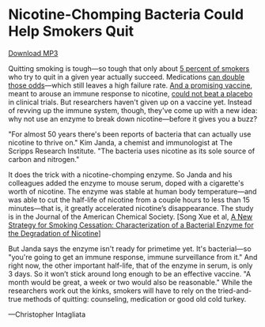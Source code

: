# Nicotine-Chomping Bacteria Could Help Smokers Quit

[Download MP3](http://www.scientificamerican.com/podcast/podcast.mp3?fileId=1B77EA46-949E-496B-8006F61169A0B0C4&ref=sciam)

Quitting smoking is tough—so tough that only about [5 percent of smokers](http://www.ahrq.gov/sites/default/files/wysiwyg/professionals/clinicians-providers/guidelines-recommendations/tobacco/clinicians/update/treating_tobacco_use08.pdf) who try to quit in a given year actually succeed. Medications [can double those odds](http://onlinelibrary.wiley.com/doi/10.1002/14651858.CD009329.pub2/abstract;jsessionid=0631D669ED7F9E029DEB9DF0AE479BEA.d04t03)—which still leaves a high failure rate. [And a promising vaccine](http://www.scientificamerican.com/article/new-help-for-smokers/), meant to arouse an immune response to nicotine, [could not beat a placebo](http://phx.corporate-ir.net/phoenix.zhtml?c=100445&p=irol-newsArticle&ID=1626882&highlight=) in clinical trials. But researchers haven't given up on a vaccine yet. Instead of revving up the immune system, though, they've come up with a new idea: why not use an enzyme to break down nicotine—before it gives you a buzz?

"For almost 50 years there's been reports of bacteria that can actually use nicotine to thrive on." Kim Janda, a chemist and immunologist at The Scripps Research Institute. "The bacteria uses nicotine as its sole source of carbon and nitrogen."

It does the trick with a nicotine-chomping enzyme. So Janda and his colleagues added the enzyme to mouse serum, doped with a cigarette's worth of nicotine. The enzyme was stable at human body temperature—and was able to cut the half-life of nicotine from a couple hours to less than 15 minutes—that is, it greatly accelerated nicotine’s disappearance. The study is in the Journal of the American Chemical Society. [Song Xue et al, [A New Strategy for Smoking Cessation: Characterization of a Bacterial Enzyme for the Degradation of Nicotine](http://pubs.acs.org/doi/abs/10.1021/jacs.5b06605)]

But Janda says the enzyme isn't ready for primetime yet. It's bacterial—so "you're going to get an immune response, immune surveillance from it." And right now, the other important half-life, that of the enzyme in serum, is only 3 days. So it won’t stick around long enough to be an effective vaccine. "A month would be great, a week or two would also be reasonable." While the researchers work out the kinks, smokers will have to rely on the tried-and-true methods of quitting: counseling, medication or good old cold turkey.

—Christopher Intagliata

